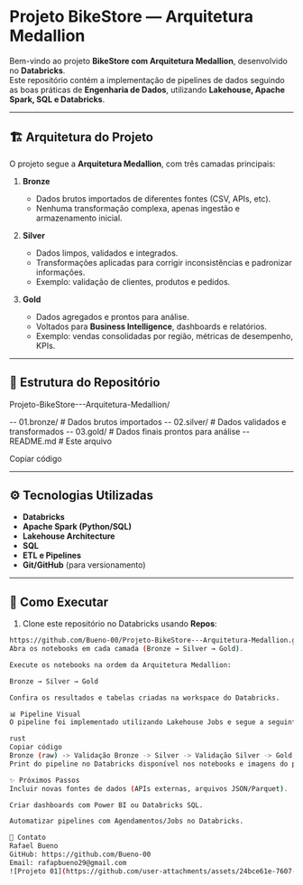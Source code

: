# Projeto BikeStore — Arquitetura Medallion

Bem-vindo ao projeto **BikeStore com Arquitetura Medallion**, desenvolvido no **Databricks**.  
Este repositório contém a implementação de pipelines de dados seguindo as boas práticas de **Engenharia de Dados**, utilizando **Lakehouse, Apache Spark, SQL e Databricks**.

---

## 🏗 Arquitetura do Projeto

O projeto segue a **Arquitetura Medallion**, com três camadas principais:

1. **Bronze**  
   - Dados brutos importados de diferentes fontes (CSV, APIs, etc).  
   - Nenhuma transformação complexa, apenas ingestão e armazenamento inicial.

2. **Silver**  
   - Dados limpos, validados e integrados.  
   - Transformações aplicadas para corrigir inconsistências e padronizar informações.  
   - Exemplo: validação de clientes, produtos e pedidos.

3. **Gold**  
   - Dados agregados e prontos para análise.  
   - Voltados para **Business Intelligence**, dashboards e relatórios.  
   - Exemplo: vendas consolidadas por região, métricas de desempenho, KPIs.

---

## 📂 Estrutura do Repositório

Projeto-BikeStore---Arquitetura-Medallion/

-- 01.bronze/ # Dados brutos importados
-- 02.silver/ # Dados validados e transformados
-- 03.gold/ # Dados finais prontos para análise 
-- README.md # Este arquivo

Copiar código

---

## ⚙ Tecnologias Utilizadas

- **Databricks**  
- **Apache Spark (Python/SQL)**  
- **Lakehouse Architecture**  
- **SQL**  
- **ETL e Pipelines**  
- **Git/GitHub** (para versionamento)

---

## 🚀 Como Executar

1. Clone este repositório no Databricks usando **Repos**:

```bash
https://github.com/Bueno-00/Projeto-BikeStore---Arquitetura-Medallion.git
Abra os notebooks em cada camada (Bronze → Silver → Gold).

Execute os notebooks na ordem da Arquitetura Medallion:

Bronze → Silver → Gold

Confira os resultados e tabelas criadas na workspace do Databricks.

📊 Pipeline Visual
O pipeline foi implementado utilizando Lakehouse Jobs e segue a seguinte sequência:

rust
Copiar código
Bronze (raw) -> Validação Bronze -> Silver -> Validação Silver -> Gold -> Validação Gold
Print do pipeline no Databricks disponível nos notebooks e imagens do projeto.

✨ Próximos Passos
Incluir novas fontes de dados (APIs externas, arquivos JSON/Parquet).

Criar dashboards com Power BI ou Databricks SQL.

Automatizar pipelines com Agendamentos/Jobs no Databricks.

📌 Contato
Rafael Bueno
GitHub: https://github.com/Bueno-00
Email: rafapbueno29@gmail.com
![Projeto 01](https://github.com/user-attachments/assets/24bce61e-7607-401e-8f7f-7ca65ef95f80)

